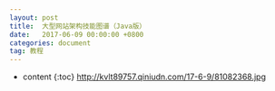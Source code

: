```yaml
---
layout: post
title:  大型网站架构技能图谱（Java版）
date:   2017-06-09 00:00:00 +0800
categories: document
tag: 教程
---
```


* content
{:toc}
http://kvlt89757.qiniudn.com/17-6-9/81082368.jpg